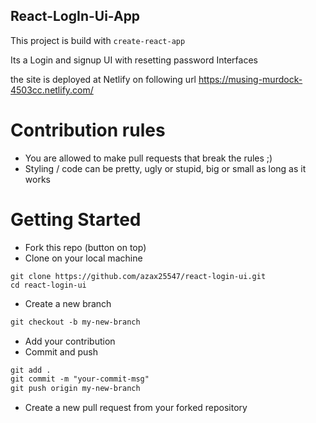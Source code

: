 
## React-LogIn-Ui-App

This project is build with ```create-react-app```

Its a Login and signup UI with resetting password Interfaces

the site is deployed at Netlify on following url
https://musing-murdock-4503cc.netlify.com/

# Contribution rules

- You are allowed to make pull requests that break the rules ;)
- Styling / code can be pretty, ugly or stupid, big or small as long as it works

# Getting Started

- Fork this repo (button on top)
- Clone on your local machine

```terminal
git clone https://github.com/azax25547/react-login-ui.git
cd react-login-ui
```

- Create a new branch

```markdown
git checkout -b my-new-branch
```
- Add your contribution
- Commit and push

```markdown
git add .
git commit -m "your-commit-msg"
git push origin my-new-branch
```

- Create a new pull request from your forked repository
